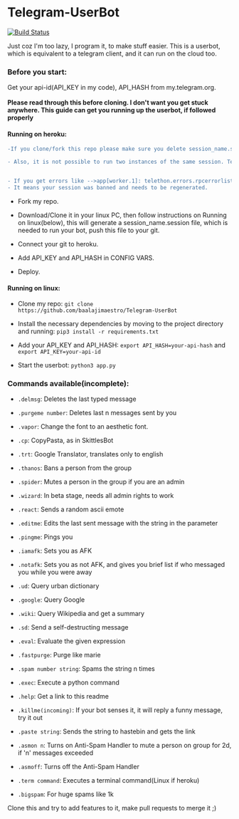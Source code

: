 # Telegram-UserBot 
[![Build Status](https://semaphoreci.com/api/v1/baalajimaestro/telegram-userbot/branches/master/badge.svg)](https://semaphoreci.com/baalajimaestro/telegram-userbot)

Just coz I'm too lazy, I program it, to make stuff easier.
This is a userbot, which is equivalent to a telegram client, and it can run on the cloud too.

### Before you start:
Get your api-id(API_KEY in my code), API_HASH from my.telegram.org.<br/><br/>
**Please read through this before cloning. I don't want you get stuck anywhere. This guide can get you running up the userbot, if followed properly**

#### Running on heroku:
```diff
-If you clone/fork this repo please make sure you delete session_name.session and regenerate it by running app.py on your local pc before deploying it on heroku.

- Also, it is not possible to run two instances of the same session. Telegram will ban the session, and it will require regenration.


- If you get errors like -->app[worker.1]: telethon.errors.rpcerrorlist.AuthKeyDuplicatedError: An auth key with the same ID was already generated, 
- It means your session was banned and needs to be regenerated.
```

- Fork my repo.

- Download/Clone it in your linux PC, then follow instructions on Running on linux(below), this will generate a session_name.session file, which is needed to run your bot, push this file to your git.

- Connect your git to heroku.

- Add API_KEY and API_HASH in CONFIG VARS. 

- Deploy.

#### Running on linux:
- Clone my repo: `git clone https://github.com/baalajimaestro/Telegram-UserBot`

- Install the necessary dependencies by moving to the project directory and running: `pip3 install -r requirements.txt`

- Add your API_KEY and API_HASH: `export API_HASH=your-api-hash` and `export API_KEY=your-api-id`

- Start the userbot: `python3 app.py`

### Commands available(incomplete):
 - `.delmsg`:                      Deletes the last typed message
 
 - `.purgeme number`:              Deletes last n messages sent by you
 
 - `.vapor`:                       Change the font to an aesthetic font.
 
 - `.cp`:                          CopyPasta, as in SkittlesBot
 
 - `.trt`:                         Google Translator, translates only to english
 
 - `.thanos`:                      Bans a person from the group
 
 - `.spider`:                      Mutes a person in the group if you are an admin
 
 - `.wizard`:                      In beta stage, needs all admin rights to work
 
 - `.react`:                       Sends a random ascii emote
 
 - `.editme`:                      Edits the last sent message with the string in the parameter
 
 - `.pingme`:                      Pings you
 
 - `.iamafk`:                      Sets you as AFK
 
 - `.notafk`:                      Sets you as not AFK, and gives you brief list if who messaged you while you were away
 
 - `.ud`:                          Query urban dictionary
 
 - `.google`:                      Query Google
 
 - `.wiki`:                        Query Wikipedia and get a summary
 
 - `.sd`:                          Send a self-destructing message
 
 - `.eval`:                        Evaluate the given expression
 
 - `.fastpurge`:                   Purge like marie
 
 - `.spam number string`:          Spams the string n times
 
 - `.exec`:                        Execute a python command
 
 - `.help`:                        Get a link to this readme
 
 - `.killme(incoming)`:            If your bot senses it, it will reply a funny message, try it out
 
 - `.paste string`:                Sends the string to hastebin and gets the link
    
 - `.asmon n`:                     Turns on Anti-Spam Handler to mute a person on group for 2d, if 'n' messages exceeded 
 
 - `.asmoff`:                      Turns off the Anti-Spam Handler
 
 - `.term command`:                Executes a terminal command(Linux if heroku)
 
 - `.bigspam`:                     For huge spams like 1k
 
Clone this and try to add features to it, make pull requests to merge it ;) 
